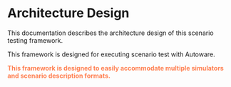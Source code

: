 # Architecture Design

This documentation describes the architecture design of this scenario testing framework.

This framework is designed for executing scenario test with Autoware.  

<font color="Coral">__This framework is designed to easily accommodate multiple simulators and scenario description formats.__</font>
